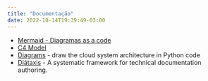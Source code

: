 ```yaml
---
title: "Documentação"
date: 2022-10-14T19:39:49-03:00
---
```



- [Mermaid - Diagramas as a code](https://mermaid-js.github.io/mermaid/#/)
- [C4 Model](https://c4model.com/)
- [Diagrams](https://diagrams.mingrammer.com/) - draw the cloud system architecture in Python code
- [Diátaxis](https://diataxis.fr/) - A systematic framework for technical documentation authoring.

